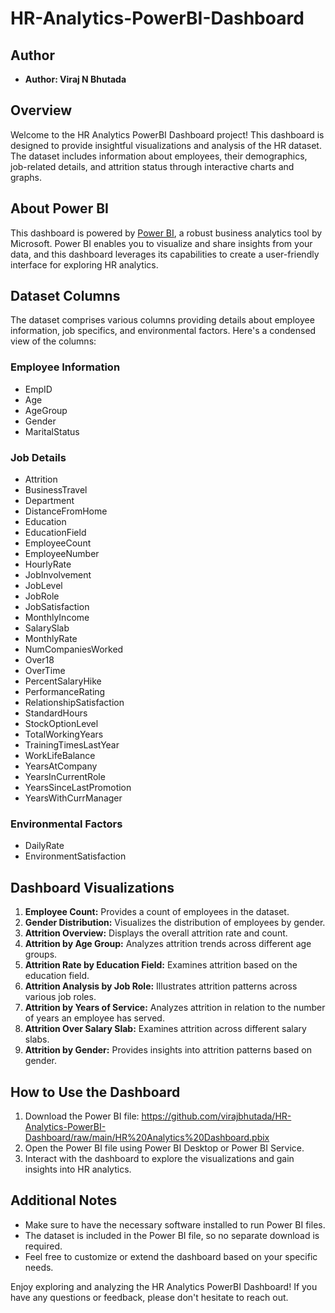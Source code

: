 # HR-Analytics-PowerBI-Dashboard

## Author
- **Author: Viraj N Bhutada**

## Overview
Welcome to the HR Analytics PowerBI Dashboard project! This dashboard is designed to provide insightful visualizations and analysis of the HR dataset. The dataset includes information about employees, their demographics, job-related details, and attrition status through interactive charts and graphs.

## About Power BI
This dashboard is powered by [Power BI](https://powerbi.microsoft.com/), a robust business analytics tool by Microsoft. Power BI enables you to visualize and share insights from your data, and this dashboard leverages its capabilities to create a user-friendly interface for exploring HR analytics.

## Dataset Columns
The dataset comprises various columns providing details about employee information, job specifics, and environmental factors. Here's a condensed view of the columns:
### Employee Information
- EmpID
- Age
- AgeGroup
- Gender
- MaritalStatus

### Job Details
- Attrition
- BusinessTravel
- Department
- DistanceFromHome
- Education
- EducationField
- EmployeeCount
- EmployeeNumber
- HourlyRate
- JobInvolvement
- JobLevel
- JobRole
- JobSatisfaction
- MonthlyIncome
- SalarySlab
- MonthlyRate
- NumCompaniesWorked
- Over18
- OverTime
- PercentSalaryHike
- PerformanceRating
- RelationshipSatisfaction
- StandardHours
- StockOptionLevel
- TotalWorkingYears
- TrainingTimesLastYear
- WorkLifeBalance
- YearsAtCompany
- YearsInCurrentRole
- YearsSinceLastPromotion
- YearsWithCurrManager

### Environmental Factors
- DailyRate
- EnvironmentSatisfaction

## Dashboard Visualizations

1. **Employee Count:** Provides a count of employees in the dataset.
2. **Gender Distribution:** Visualizes the distribution of employees by gender.
3. **Attrition Overview:** Displays the overall attrition rate and count.
4. **Attrition by Age Group:** Analyzes attrition trends across different age groups.
5. **Attrition Rate by Education Field:** Examines attrition based on the education field.
6. **Attrition Analysis by Job Role:** Illustrates attrition patterns across various job roles.
7. **Attrition by Years of Service:** Analyzes attrition in relation to the number of years an employee has served.
8. **Attrition Over Salary Slab:** Examines attrition across different salary slabs.
9. **Attrition by Gender:** Provides insights into attrition patterns based on gender.

## How to Use the Dashboard
1. Download the Power BI file: https://github.com/virajbhutada/HR-Analytics-PowerBI-Dashboard/raw/main/HR%20Analytics%20Dashboard.pbix
2. Open the Power BI file using Power BI Desktop or Power BI Service.
3. Interact with the dashboard to explore the visualizations and gain insights into HR analytics.

## Additional Notes
- Make sure to have the necessary software installed to run Power BI files.
- The dataset is included in the Power BI file, so no separate download is required.
- Feel free to customize or extend the dashboard based on your specific needs.

Enjoy exploring and analyzing the HR Analytics PowerBI Dashboard! If you have any questions or feedback, please don't hesitate to reach out.
